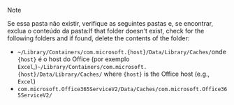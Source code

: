> [!NOTE]
> <span data-ttu-id="13366-101">Se essa pasta não existir, verifique as seguintes pastas e, se encontrar, exclua o conteúdo da pasta:</span><span class="sxs-lookup"><span data-stu-id="13366-101">If that folder doesn't exist, check for the following folders and if found, delete the contents of the folder:</span></span>
>    - <span data-ttu-id="13366-102">`~/Library/Containers/com.microsoft.{host}/Data/Library/Caches/`onde `{host}` é o host do Office (por exemplo `Excel`,)</span><span class="sxs-lookup"><span data-stu-id="13366-102">`~/Library/Containers/com.microsoft.{host}/Data/Library/Caches/` where `{host}` is the Office host (e.g., `Excel`)</span></span>
>    - `com.microsoft.Office365ServiceV2/Data/Caches/com.microsoft.Office365ServiceV2/`
